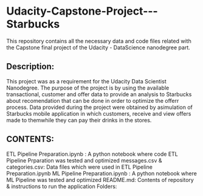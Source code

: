 # Udacity-Capstone-Project---Starbucks

This repository contains all the necessary data and code files related with the  Capstone final project of the Udacity - DataScience nanodegree part.

## Description:
This project was as a requirement for the Udacity Data Scientist Nanodegree. The purpose of the project is by using the available transactional, customer and offer data
to provide an analysis to Starbucks about recomendation that can be done in order to optimize the offerr process.
Data provided during the project were obtained by asimulation of Starbucks mobile application in which customers, receive and view offers made to themwhile they can pay their drinks in the stores.



CONTENTS:
- 
ETL Pipeline Preparation.ipynb : A python notebook where code ETL Pipeline Prparation was tested and optimized
messages.csv & categories.csv: Data files which were used in ETL Pipeline Preparation.ipynb
ML Pipeline Preparation.ipynb : A python notebook where ML Pipeline was tested and optimized
README.md: Contents of repository & instructions to run the application
Folders:
